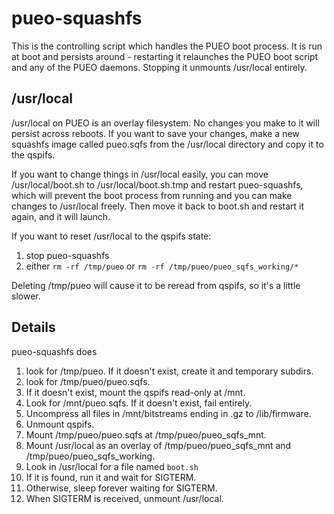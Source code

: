 # pueo-squashfs

This is the controlling script which handles the PUEO boot process.
It is run at boot and persists around - restarting it relaunches
the PUEO boot script and any of the PUEO daemons. Stopping it
unmounts /usr/local entirely.

## /usr/local

/usr/local on PUEO is an overlay filesystem. No changes you make
to it will persist across reboots. If you want to save your changes,
make a new squashfs image called pueo.sqfs from the /usr/local directory
and copy it to the qspifs.

If you want to change things in /usr/local easily, you can
move /usr/local/boot.sh to /usr/local/boot.sh.tmp and restart
pueo-squashfs, which will prevent the boot process from running and
you can make changes to /usr/local freely. Then move it back
to boot.sh and restart it again, and it will launch.

If you want to reset /usr/local to the qspifs state:
1. stop pueo-squashfs
2. either ``rm -rf /tmp/pueo`` or ``rm -rf
/tmp/pueo/pueo_sqfs_working/*``

Deleting /tmp/pueo will cause it to be reread from qspifs, so it's
a little slower.

## Details

pueo-squashfs does

1. look for /tmp/pueo. If it doesn't exist, create it and temporary
subdirs.
2. look for /tmp/pueo/pueo.sqfs.
  1. If it doesn't exist, mount the qspifs read-only at /mnt.
  2. Look for /mnt/pueo.sqfs. If it doesn't exist, fail entirely.
  3. Uncompress all files in /mnt/bitstreams ending in .gz to
/lib/firmware.
  4. Unmount qspifs.
3. Mount /tmp/pueo/pueo.sqfs at /tmp/pueo/pueo_sqfs_mnt.
4. Mount /usr/local as an overlay of /tmp/pueo/pueo_sqfs_mnt and
/tmp/pueo/pueo_sqfs_working.
5. Look in /usr/local for a file named ``boot.sh``
6. If it is found, run it and wait for SIGTERM.
7. Otherwise, sleep forever waiting for SIGTERM.
8. When SIGTERM is received, unmount /usr/local.

